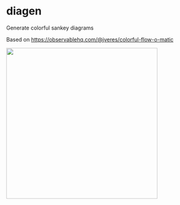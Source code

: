 # diagen
Generate colorful sankey diagrams

Based on https://observablehq.com/@jveres/colorful-flow-o-matic

<img align="left" src="https://github.com/jveres/diagen/blob/main/chart.svg?raw=true" width="400" />
